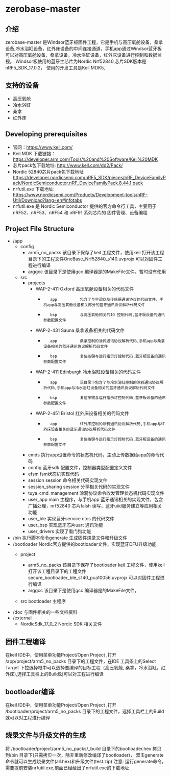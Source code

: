 # zerobase-master

## 介绍  
zerobase-master 是Windsor蓝牙板固件工程，它是手机与高压氧舱设备，桑拿设备,冷水浴缸设备，红外床设备的中间连接通道，手机app通过Windsor蓝牙板
可以对高压氧舱设备，桑拿设备，冷水浴缸设备，红外床设备进行控制和数据监视。 Windsor板使用的蓝牙主芯片为Nordic Nrf52840,芯片SDK版本是nRF5_SDK_17.0.2，
使用的开发工具是Keil MDK5,


## 支持的设备
- 高压氧舱
- 冷水浴缸
- 桑拿
- 红外床

## Developing prerequisites
-  官网：https://www.keil.com/
-  Keil MDK 下载链接：https://developer.arm.com/Tools%20and%20Software/Keil%20MDK
-  芯片pack包下载地址: http://www.keil.com/dd2/Pack/
-  Nordic 52840芯片pack包下载地址 https://developer.nordicsemi.com/nRF5_SDK/pieces/nRF_DeviceFamilyPack/NordicSemiconductor.nRF_DeviceFamilyPack.8.44.1.pack
-  nrfutil.exe 下载地址: https://www.nordicsemi.com/Products/Development-tools/nRF-Util/Download?lang=en#infotabs
-  nrfutil.exe 是 Nordic Semiconductor 提供的官方命令行工具，主要用于 nRF52、nRF53、nRF54 和 nRF91 系列芯片的 固件管理、设备编程


## Project File Structure
-   /app 
	-   config
	    -    arm5_no_packs  该目录下保存了keil 工程文件，使用keil 打开该工程目录下的工程文件OneBase_Nrf52840_s140.uvprojx 可以对固件工程进行编译
		-    arggcc         该目录下是使用gcc 编译器是的MakeFile文件，暂时没有使用
    -   src
	    -    projects
		     -    WAP-2-411 Oxford      高压氧舱设备相关的代码文件
				  -        app          包含了与空调以及传感器通讯协议的代码文件，手机app与高压氧舱设备相关部分的蓝牙通讯协议解析代码文件 
				  -        bsp          与高压氧舱相关的IO 控制代码,蓝牙板设备的通讯参数配置文件
 			 -    WAP-2-431 Sauna       桑拿设备相关的代码文件
				  -        app          桑拿控制的涂鸦通讯协议解析代码,手机app与桑拿设备相关的蓝牙通讯协议解析代码文件 
				  -        bsp          复位按键与运行指示灯控制代码,蓝牙板设备的通讯参数配置文件
			 -    WAP-2-411 Edinburgh   冷水浴缸设备相关的代码文件
				  -        app          该目录下包含了与冷水浴缸控制的涂鸦通讯协议解析代码,手机app与冷水浴缸设备相关的蓝牙通讯协议解析代码文件 
				  -        bsp          复位按键与运行指示灯控制代码,蓝牙板设备的通讯参数配置文件
 			 -    WAP-2-451 Bristol   红外床设备相关的代码文件
 				  -        app          红外床控制的涂鸦通讯协议解析代码,手机app与红外床设备相关的蓝牙通讯协议解析代码文件 
				  -        bsp          复位按键与运行指示灯控制代码,蓝牙板设备的通讯参数配置文件
		-	cmds          执行app设置命令的状态机代码，主动上传数据给app的命令代码 
		-   config                      蓝牙sdk 配置文件，控制器类型配置定义文件
		-   efsm                        fsm状态机实现代码
		-   session                     session 命令相关代码实现文件
		-   session_sharing             session 分享相关代码的实现文件
		-   tuya_cmd_management         涂鸦协议命令收发管理状态机代码实现文件
		-   user_app                    main 主程序，与手机app 蓝牙通讯相关的实现文件，包含广播处理，nrf52840 芯片falsh 读写，蓝牙uiid服务建立等应用相关功能
		-   user_ble                    实现蓝牙service ctcs  的代码文件
		-   user_bsp                    实现蓝牙芯片uart 通讯功能
		-   user_drivers                实现了看门狗功能
-   /bin                      执行脚本命令generate 生成固件烧录文件和升级文件 
-   /bootloader               Nordic官方提供的bootloader文件，实现蓝牙DFU升级功能
	-   project	
		-    arm5_no_packs  该目录下保存了bootloader keil 工程文件，使用keil 打开该工程目录下的工程文件secure_bootloader_ble_s140_pca10056.uvprojx 可以对固件工程进行编译
		-    arggcc         该目录下是使用gcc 编译器是的MakeFile文件，

	-   src   bootloader 主程序
-   /doc      与固件相关的一些文档资料
-   /external
	-   NordicSdk_17_0_2    Nordic SDK 相关文件
	
## 固件工程编译
在keil IDE中，使用菜单功能Project/Open Project ,打开 /app/project/arm5_no_packs 目录下的工程文件，在IDE 工具条上的Select Target 下拉选择框中可以选择要编译的目标工程（高压氧舱,
桑拿，冷水浴缸，红外床),选择工具栏上的Build就可以对工程进行编译

## bootloader编译
在keil IDE中，使用菜单功能Project/Open Project ,打开 /bootloader/project/arm5_no_packs 目录下的工程文件，选择工具栏上的Build就可以对工程进行编译	

## 烧录文件与升级文件的生成
将 /bootloader/project/arm5_no_packs/_build 目录下的bootloader.hex 拷贝到/bin 目录下(只需拷贝一次，除非重新修改编译了bootloader)，
双击generate命令就可以生成烧录文件(all.hex)和升级文件(test.zip)
注意: 运行generate命令，需要提前安装nrfutil.exe,前面已经给出了nrfutil.exe的下载地址
	
		
 



